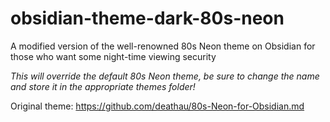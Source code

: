 # obsidian-theme-dark-80s-neon
A modified version of the well-renowned 80s Neon theme on Obsidian for those who want some night-time viewing security

*This will override the default 80s Neon theme, be sure to change the name and store it in the appropriate themes folder!*

Original theme: https://github.com/deathau/80s-Neon-for-Obsidian.md
